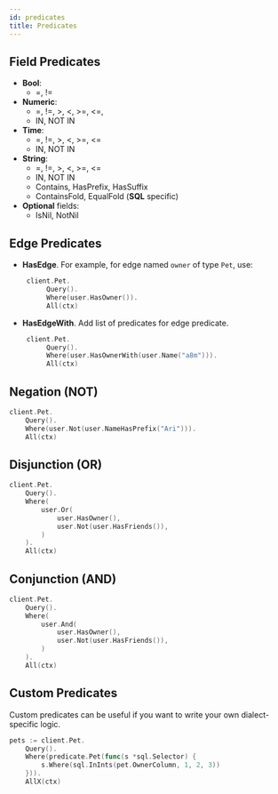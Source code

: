 ```yaml
---
id: predicates
title: Predicates
---
```


## Field Predicates

- **Bool**:
  - =, !=
- **Numeric**:
  - =, !=, >, <, >=, <=,
  - IN, NOT IN
- **Time**:
  - =, !=, >, <, >=, <=
  - IN, NOT IN
- **String**:
  - =, !=, >, <, >=, <=
  - IN, NOT IN
  - Contains, HasPrefix, HasSuffix
  - ContainsFold, EqualFold (**SQL** specific)
- **Optional** fields:
  - IsNil, NotNil

## Edge Predicates

- **HasEdge**. For example, for edge named `owner` of type `Pet`, use:

  ```go
   client.Pet.
		Query().
		Where(user.HasOwner()).
		All(ctx)
  ```

- **HasEdgeWith**. Add list of predicates for edge predicate.

  ```go
   client.Pet.
		Query().
		Where(user.HasOwnerWith(user.Name("a8m"))).
		All(ctx)
  ```


## Negation (NOT)

```go
client.Pet.
	Query().
	Where(user.Not(user.NameHasPrefix("Ari"))).
	All(ctx)
```

## Disjunction (OR)

```go
client.Pet.
	Query().
	Where(
		user.Or(
			user.HasOwner(),
			user.Not(user.HasFriends()),
		)
	).
	All(ctx)
```

## Conjunction (AND)

```go
client.Pet.
	Query().
	Where(
		user.And(
			user.HasOwner(),
			user.Not(user.HasFriends()),
		)
	).
	All(ctx)
```

## Custom Predicates

Custom predicates can be useful if you want to write your own dialect-specific logic.

```go
pets := client.Pet.
	Query().
	Where(predicate.Pet(func(s *sql.Selector) {
		s.Where(sql.InInts(pet.OwnerColumn, 1, 2, 3))
	})).
	AllX(ctx)
```
